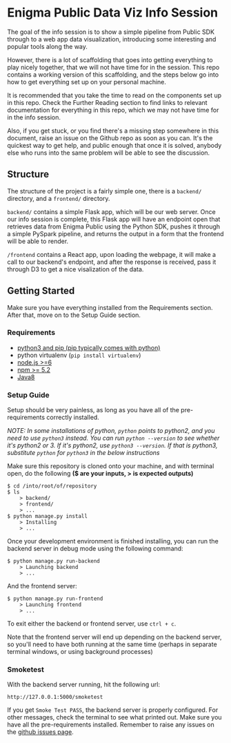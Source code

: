 # Enigma Public Data Viz Info Session

The goal of the info session is to show a simple pipeline from Public SDK through to a web app data visualization, introducing some interesting and popular tools along the way.

However, there is a lot of scaffolding that goes into getting everything to play nicely together, that we will not have time for in the session. This repo contains a working version of this scaffolding, and the steps below go into how to get everything set up on your personal machine.

It is recommended that you take the time to read on the components set up in this repo. Check the Further Reading section to find links to relevant documentation for everything in this repo, which we may not have time for in the info session.

Also, if you get stuck, or you find there's a missing step somewhere in this document, raise an issue on the Github repo as soon as you can. It's the quickest way to get help, and public enough that once it is solved, anybody else who runs into the same problem will be able to see the discussion.

## Structure

The structure of the project is a fairly simple one, there is a `backend/` directory, and a `frontend/` directory.

`backend/` contains a simple Flask app, which will be our web server. Once our info session is complete, this Flask app will have an endpoint open that retrieves data from Enigma Public using the Python SDK, pushes it through a simple PySpark pipeline, and returns the output in a form that the frontend will be able to render.

`/frontend` contains a React app, upon loading the webpage, it will make a call to our backend's endpoint, and after the response is received, pass it through D3 to get a nice visalization of the data.

## Getting Started

Make sure you have everything installed from the Requirements section. After that, move on to the Setup Guide section.

### Requirements

* [python3 and pip (pip typically comes with python)](https://realpython.com/installing-python/)
* python virtualenv (`pip install virtualenv`)
* [node.js >=6](https://nodejs.org/en/)
* [npm >= 5.2](https://www.npmjs.com/get-npm)
* [Java8](http://www.oracle.com/technetwork/java/javase/downloads/jdk8-downloads-2133151.html) 

### Setup Guide

Setup should be very painless, as long as you have all of the pre-requirements correctly installed.

*NOTE: In some installations of python, `python` points to python2, and you need to use `python3` instead. You can run `python --version` to see whether it's python2 or 3. If it's python2, use `python3 --version`. If that is python3, substitute `python` for `python3` in the below instructions*

Make sure this repository is cloned onto your machine, and with terminal open, do the following **($ are your inputs, > is expected outputs)**

```
$ cd /into/root/of/repository
$ ls
    > backend/
    > frontend/
    > ...
$ python manage.py install
    > Installing
    > ...
```

Once your development environment is finished installing, you can run the backend server in debug mode using the following command:

```
$ python manage.py run-backend
    > Launching backend
    > ...
```

And the frontend server:

```
$ python manage.py run-frontend
    > Launching frontend
    > ...
```

To exit either the backend or frontend server, use `ctrl + c`.

Note that the frontend server will end up depending on the backend server, so you'll need to have both running at the same time (perhaps in separate terminal windows, or using background processes)

### Smoketest

With the backend server running, hit the following url:

```
http://127.0.0.1:5000/smoketest
```

If you get `Smoke Test PASS`, the backend server is properly configured. For other messages, check the terminal to see what printed out. Make sure you have all the pre-requirements installed. Remember to raise any issues on the [github issues page](https://github.com/sam-the-enigma/publicdataviz/issues).